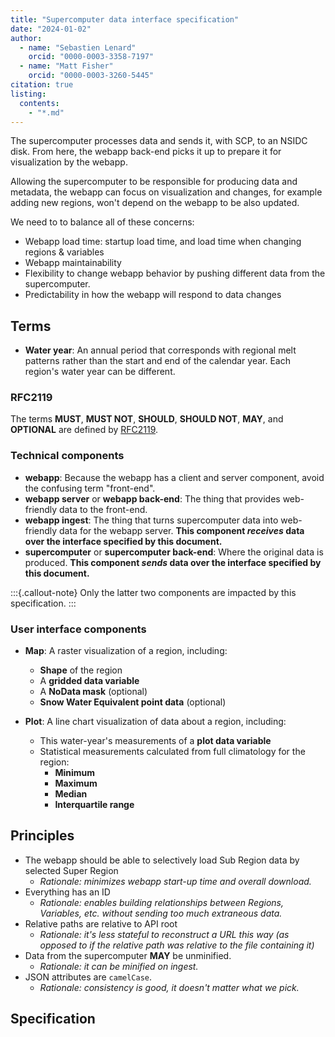 ```yaml
---
title: "Supercomputer data interface specification"
date: "2024-01-02"
author:
  - name: "Sebastien Lenard"
    orcid: "0000-0003-3358-7197"
  - name: "Matt Fisher"
    orcid: "0000-0003-3260-5445"
citation: true
listing:
  contents:
    - "*.md"
---
```


The supercomputer processes data and sends it, with SCP, to an NSIDC disk. From here,
the webapp back-end picks it up to prepare it for visualization by the webapp.

Allowing the supercomputer to be responsible for producing data and metadata, the webapp
can focus on visualization and changes, for example adding new regions, won't depend on
the webapp to be also updated.

We need to to balance all of these concerns:

- Webapp load time: startup load time, and load time when changing regions & variables
- Webapp maintainability
- Flexibility to change webapp behavior by pushing different data from the
  supercomputer.
- Predictability in how the webapp will respond to data changes


## Terms

* **Water year**: An annual period that corresponds with regional melt patterns rather
  than the start and end of the calendar year. Each region's water year can be
  different.


### RFC2119

The terms **MUST**, **MUST NOT**, **SHOULD**, **SHOULD NOT**, **MAY**, and **OPTIONAL**
are defined by [RFC2119](https://www.ietf.org/rfc/rfc2119.txt).


### Technical components

* **webapp**: Because the webapp has a client and server component, avoid the confusing
  term "front-end".
* **webapp server** or **webapp back-end**: The thing that provides web-friendly data to
  the front-end.
* **webapp ingest**: The thing that turns supercomputer data into web-friendly data for
  the webapp server. **This component _receives_ data over the interface specified by this
  document.**
* **supercomputer** or **supercomputer back-end**: Where the original data is produced.
  **This component _sends_ data over the interface specified by this document.**

:::{.callout-note}
Only the latter two components are impacted by this specification.
:::


### User interface components

* **Map**: A raster visualization of a region, including:
    * **Shape** of the region
    * A **gridded data variable**
    * A **NoData mask** (optional)
    * **Snow Water Equivalent point data** (optional)

* **Plot**: A line chart visualization of data about a region, including:
    * This water-year's measurements of a **plot data variable**
    * Statistical measurements calculated from full climatology for the region:
        * **Minimum**
        * **Maximum**
        * **Median**
        * **Interquartile range**


## Principles

- The webapp should be able to selectively load Sub Region data by selected Super Region
    - _Rationale: minimizes webapp start-up time and overall download._
- Everything has an ID
    - _Rationale: enables building relationships between Regions, Variables, etc.
      without sending too much extraneous data._
- Relative paths are relative to API root
    - _Rationale: it's less stateful to reconstruct a URL this way (as opposed to if the
      relative path was relative to the file containing it)_
- Data from the supercomputer **MAY** be unminified.
    - _Rationale: it can be minified on ingest._
- JSON attributes are `camelCase`.
    - _Rationale: consistency is good, it doesn't matter what we pick._


## Specification
